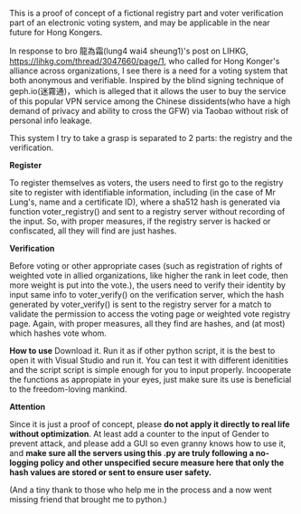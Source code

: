 This is a proof of concept of a fictional registry part and voter verification part of an electronic voting system, and may be applicable in the near future for Hong Kongers.  

In response to bro 龍為霜(lung4 wai4 sheung1)'s post on LIHKG, https://lihkg.com/thread/3047660/page/1, who called for Hong Konger's alliance across organizations, I see there is a need for a voting system that both anonymous and verifiable. Inspired by the blind signing technique of geph.io(迷霧通)，which is alleged that it allows the user to buy the service of this popular VPN service among the Chinese dissidents(who have a high demand of privacy and ability to cross the GFW) via Taobao without risk of personal info leakage.  

This system I try to take a grasp is separated to 2 parts: the registry and the verification. 

**Register**

To register themselves as voters, the users need to first go to the registry site to register with identifiable information, including (in the case of Mr Lung's, name and a certificate ID), where a sha512 hash is generated via function voter_registry() and sent to a registry server without recording of the input. So, with proper measures, if the registry server is hacked or confiscated, all they will find are just hashes.

**Verification**

Before voting or other appropriate cases (such as registration of rights of weighted vote in allied organizations, like higher the rank in leet code, then more weight is put into the vote.), the users need to verify their identity by input same info to voter_verify() on the verification server, which the hash generated by voter_verify() is sent to the registry server for a match to validate the permission to access the voting page or weighted vote registry page. Again, with proper measures, all they find are hashes, and (at most) which hashes vote whom.

**How to use**
Download it. Run it as if other python script, it is the best to open it with Visual Studio and run it. You can test it with different idenitities and the script script is simple enough for you to input properly. Incooperate the functions as appropiate in your eyes, just make sure its use is beneficial to the freedom-loving mankind.

**Attention**

Since it is just a proof of concept, please **do not apply it directly to real life without optimization**. At least add a counter to the input of Gender to prevent attack, and please add a GUI so even granny knows how to use it, and **make sure all the servers using this .py are truly following a no-logging policy and other unspecified secure measure here that only the hash values are stored or sent to ensure user safety.**

(And a tiny thank to those who help me in the process and a now went missing friend that brought me to python.)
